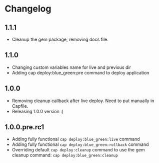 # Changelog

## 1.1.1

  - Cleanup the gem package, removing docs file.

## 1.1.0

  - Changing custom variables name for live and previous dir
  - Adding cap deploy:blue_green:pre command to deploy application

## 1.0.0

  - Removing cleanup callback after live deploy. Need to put manually in Capfile.
  - Releasing 1.0.0 version :)

## 1.0.0.pre.rc1

  - Adding fully functional ```cap deploy:blue_green:live``` command
  - Adding fully functional ```cap deploy:blue_green:rollback``` command
  - Overriding default ```cap deploy:cleanup``` command to use the gem cleanup command: ```cap deploy:blue_green:cleanup```
